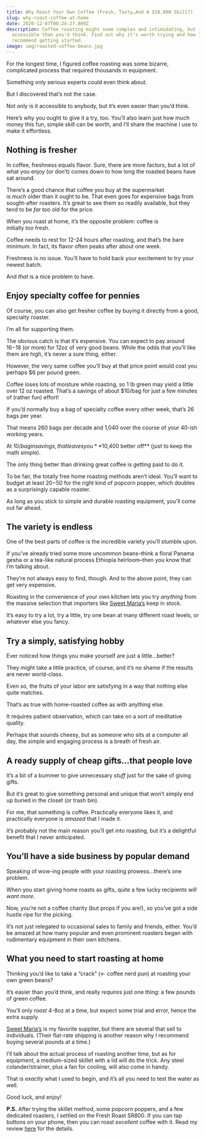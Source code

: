 ```yaml
---
title: Why Roast Your Own Coffee (Fresh, Tasty…And A $10,000 Skill?)
slug: why-roast-coffee-at-home
date: 2020-12-07T00:24:27.809Z
description: Coffee roasting might seem complex and intimidating, but it's more
  accessible than you'd think. Find out why it's worth trying and how I
  recommend getting started.
image: img/roasted-coffee-beans.jpg
---
```

For the longest time, I figured coffee roasting was some bizarre, complicated process that required thousands in equipment.

Something only serious experts could even think about.

But I discovered that’s not the case.

Not only is it accessible to anybody, but it’s even easier than you’d think.

Here’s why you ought to give it a try, too. You’ll also learn just how much money this fun, simple skill can be worth, and I’ll share the machine I use to make it effortless.

## Nothing is fresher

In coffee, freshness equals flavor. Sure, there are more factors, but a lot of what you enjoy (or don’t) comes down to how long the roasted beans have sat around.

There’s a good chance that coffee you buy at the supermarket is *much* older than it ought to be. That even goes for expensive bags from sought-after roasters. It’s great to see them so readily available, but they tend to be *far* too old for the price.

When you roast at home, it’s the opposite problem: coffee is initially *too* fresh. 

Coffee needs to rest for 12-24 hours after roasting, and that’s the bare minimum. In fact, its flavor often peaks after about one week. 

Freshness is no issue. You’ll have to hold back your excitement to try your newest batch.

And *that* is a nice problem to have. 

## Enjoy specialty coffee for pennies

Of course, you can also get fresher coffee by buying it directly from a good, specialty roaster.

I’m all for supporting them. 

The obvious catch is that it’s expensive. You can expect to pay around $16-$18 (or more) for 12oz of very good beans. While the odds that you’ll like them are high, it’s never a sure thing, either.

However, the very same coffee you’ll buy at that price point would cost you perhaps $6 per pound green. 

Coffee loses lots of moisture while roasting, so 1 lb green may yield a little over 12 oz roasted. That’s a savings of about $10/bag for just a few minutes of (rather fun) effort!

If you’d normally buy a bag of specialty coffee every other week, that’s 26 bags per year.

That means 260 bags per decade and 1,040 over the course of your 40-ish working years.

At $10/bag in savings, that leaves you **$10,400 better off** (just to keep the math simple).

The only thing better than drinking great coffee is getting paid to do it.

To be fair, the totally free home roasting methods aren’t ideal. You’ll want to budget at least $20-$50 for the right kind of popcorn popper, which doubles as a surprisingly capable roaster.

As long as you stick to simple and durable roasting equipment, you’ll come out far ahead.

## The variety is endless

One of the best parts of coffee is the incredible variety you’ll stumble upon.

If you’ve already tried some more uncommon beans–think a floral Panama gesha or a tea-like natural process Ethiopia heirloom–then you know that I’m talking about.

They’re not always easy to find, though. And to the above point, they can get very expensive.

Roasting in the convenience of your own kitchen lets you try *anything* from the massive selection that importers like [Sweet Maria’s](http://sweetmarias.com/) keep in stock.

It’s easy to try a lot, try a little, try one bean at many different roast levels, or whatever else you fancy.

## Try a simply, satisfying hobby

Ever noticed how things you make yourself are just a little…better?

They might take a little practice, of course, and it’s no shame if the results are never world-class.

Even so, the fruits of your labor are satisfying in a way that nothing else quite matches.

That’s as true with home-roasted coffee as with anything else.

It requires patient observation, which can take on a sort of meditative quality. 

Perhaps that sounds cheesy, but as someone who sits at a computer all day, the simple and engaging process is a breath of fresh air.

## A ready supply of cheap gifts…that people love

It’s a bit of a bummer to give unnecessary *stuff* just for the sake of giving gifts.

But it’s great to give something personal and unique that won’t simply end up buried in the closet (or trash bin).

For me, that something is coffee. Practically everyone likes it, and practically everyone is *amazed* that I made it.

It’s probably not the main reason you’ll get into roasting, but it’s a delightful benefit that I never anticipated.

## You’ll have a side business by popular demand

Speaking of wow-ing people with your roasting prowess…there’s one problem.

When you start giving home roasts as gifts, quite a few lucky recipients *will want more*.

Now, you’re not a coffee charity (but props if you are!), so you’ve got a side hustle ripe for the picking.

It’s not just relegated to occasional sales to family and friends, either. You’d be amazed at how many popular and even prominent roasters began with rudimentary equipment in their own kitchens.

## What you need to start roasting at home

Thinking you’d like to take a “crack” (<- coffee nerd pun) at roasting your own green beans?

It’s easier than you’d think, and really *requires* just one thing: a few pounds of green coffee.

You’ll only *roast* 4-8oz at a time, but expect some trial and error, hence the extra supply.

[Sweet Maria’s](http://sweetmarias.com/) is my favorite supplier, but there are several that sell to individuals. (Their flat-rate shipping is another reason why I recommend buying several pounds at a time.)

I’ll talk about the actual process of roasting another time, but as for equipment, a medium-sized skillet with a lid will do the trick. Any steel colander/strainer, plus a fan for cooling, will also come in handy.

That is *exactly* what I used to begin, and it’s all you need to test the water as well.

Good luck, and enjoy!

**P.S.** After trying the skillet method, some popcorn poppers, and a few dedicated roasters, I settled on the Fresh Roast SR800. If you can tap buttons on your phone, then you can roast *excellent* coffee with it. Read my review [here](/fresh-roast-sr800-review) for the details.